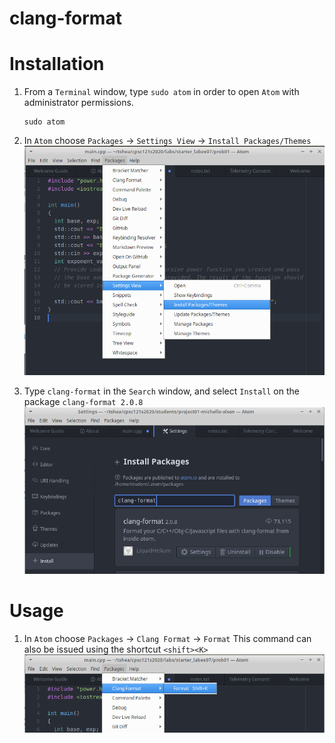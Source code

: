 # clang-format

# Installation
1. From a `Terminal` window, type `sudo atom` in order to open `Atom` with administrator permissions.
   ```
   sudo atom
   ```
1. In `Atom` choose `Packages` -> `Settings View` -> `Install Packages/Themes`
![Setting Packages](resources/package-settings.png)

1. Type `clang-format` in the `Search` window, and select `Install` on the package `clang-format 2.0.8`
![Install Package](resources/install-package.png)

# Usage

1. In `Atom` choose `Packages` -> `Clang Format` -> `Format`
   This command can also be issued using the shortcut `<shift><K>`
![Clang Format](resources/format-usage.png)

